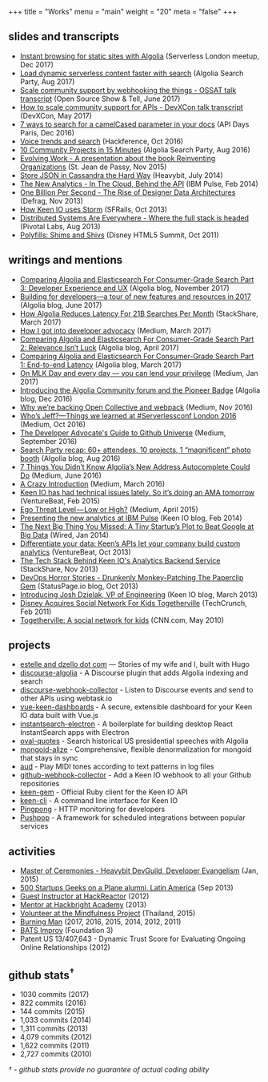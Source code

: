 +++
title = "Works"
menu = "main"
weight = "20"
meta = "false"
+++

## slides and transcripts

*   [Instant browsing for static sites with Algolia](https://speakerdeck.com/dzello/instant-browsing-for-static-sites-with-algolia) (Serverless London meetup, Dec 2017)
*   [Load dynamic serverless content faster with search](https://speakerdeck.com/dzello/load-dynamic-serverless-content-faster-with-search) (Algolia Search Party, Aug 2017)
*   [Scale community support by webhooking the things - OSSAT talk transcript](/blog/2017/06/12/scale-community-support-by-webhooking-the-things-ossat-transcript/) (Open Source Show & Tell, June 2017)
*   [How to scale community support for APIs - DevXCon talk transcript](/blog/2017/06/12/how-to-scale-community-support-for-apis-devxcon-transcript/) (DevXCon, May 2017)
*   [7 ways to search for a camelCased parameter in your docs](https://speakerdeck.com/dzello/7-ways-to-search-for-a-camelcased-parameter-in-your-docs) (API Days Paris, Dec 2016)
*   [Voice trends and search](https://speakerdeck.com/dzello/voice-trends-and-search) (Hackference, Oct 2016)
*   [10 Community Projects in 15 Minutes](https://speakerdeck.com/dzello/10-community-projects-in-15-minutes) (Algolia Search Party, Aug 2016)
*   [Evolving Work - A presentation about the book Reinventing Organizations](https://dzello.github.io/evolving-work) (St. Jean de Passy, Nov 2015)
*   [Store JSON in Cassandra the Hard Way](https://speakerdeck.com/dzello/store-json-in-cassandra-the-hard-way) (Heavybit, July 2014)
*   [The New Analytics - In The Cloud, Behind the API](https://speakerdeck.com/dzello/the-new-analytics-in-the-cloud-behind-the-api) (IBM Pulse, Feb 2014)
*   [One Billion Per Second - The Rise of Designer Data Architectures](https://speakerdeck.com/dzello/one-billion-per-second-the-rise-of-designer-data-architectures) (Defrag, Nov 2013)
*   [How Keen IO uses Storm](https://speakerdeck.com/dzello/how-keen-io-uses-storm) (SFRails, Oct 2013)
*   [Distributed Systems Are Everywhere - Where the full stack is headed](https://speakerdeck.com/dzello/distributed-systems-are-everywhere-where-the-full-stack-is-headed) (Pivotal Labs, Aug 2013)
*   [Polyfills: Shims and Shivs](http://shims-and-shivs.herokuapp.com/) (Disney HTML5 Summit, Oct 2011)

## writings and mentions

*   [Comparing Algolia and Elasticsearch For Consumer-Grade Search Part 3: Developer Experience and UX](https://blog.algolia.com/algolia-vs-elasticsearch-developer-experience-ux/) (Algolia blog, November 2017)
*   [Building for developers—a tour of new features and resources in 2017](https://blog.algolia.com/algolia-building-for-developers-2017/) (Algolia blog, June 2017)
*   [How Algolia Reduces Latency For 21B Searches Per Month](https://stackshare.io/algolia/how-algolia-reduces-latency-for-21b-searches-per-month) (StackShare, March 2017)
*   [How I got into developer advocacy](https://medium.com/@dzello/how-i-got-into-developer-advocacy-93bad1678a67) (Medium, March 2017)
*   [Comparing Algolia and Elasticsearch For Consumer-Grade Search Part 2: Relevance Isn’t Luck](https://blog.algolia.com/algolia-v-elasticsearch-relevance/) (Algolia blog, April 2017)
*   [Comparing Algolia and Elasticsearch For Consumer-Grade Search Part 1: End-to-end Latency](https://blog.algolia.com/algolia-v-elasticsearch-latency/) (Algolia blog, March 2017)
*   [On MLK Day and every day — you can lend your privilege](https://medium.com/@dzello/on-mlk-day-and-every-day-you-can-lend-your-privilege-240d97e62907) (Medium, Jan 2017)
*   [Introducing the Algolia Community forum and the Pioneer Badge](https://blog.algolia.com/algolia-community-forum-pioneer-badge/) (Algolia blog, Dec 2016)
*   [Why we’re backing Open Collective and webpack](https://stories.algolia.com/why-were-backing-opencollective-and-webpack-39e39838f18a) (Medium, Nov 2016)
*   [Who’s Jeff?—Things we learned at #Serverlessconf London 2016](https://stories.algolia.com/whos-jeff-things-we-learned-at-serverlessconf-london-2016-520a2869d95a) (Medium, Oct 2016)
*   [The Developer Advocate's Guide to Github Universe](https://stories.algolia.com/the-developer-advocates-guide-to-github-universe-2016-202d1957af22) (Medium, September 2016)
*   [Search Party recap: 60+ attendees, 10 projects, 1 “magnificent” photo booth](https://blog.algolia.com/search-party-recap-60-attendees-10-projects-1-magnificent-photo-booth/) (Algolia blog, Aug 2016)
*   [7 Things You Didn’t Know Algolia’s New Address Autocomplete Could Do](https://stories.algolia.com/7-things-you-didnt-know-algolia-s-new-address-autocomplete-could-do-43bc02a1c968) (Medium, June 2016)
*   [A Crazy Introduction](https://medium.com/@dzello/a-crazy-introduction-fe8b9249377c) (Medium, March 2016)
*   [Keen IO has had technical issues lately. So it’s doing an AMA tomorrow](https://venturebeat.com/2015/02/26/keen-io-has-had-technical-issues-lately-so-its-doing-an-ama-tomorrow/) (VentureBeat, Feb 2015)
*   [Ego Threat Level — Low or High?](https://medium.com/@dzello/ego-threat-level-low-or-high-533f438a5c69) (Medium, April 2015)
*   [Presenting the new analytics at IBM Pulse](https://blog.keen.io/presenting-the-new-analytics-at-ibm-pulse-98a5212319ec) (Keen IO blog, Feb 2014)
*   [The Next Big Thing You Missed: A Tiny Startup’s Plot to Beat Google at Big Data](https://www.wired.com/2014/01/keen/) (Wired, Jan 2014)
*   [Differentiate your data: Keen’s APIs let your company build custom analytics](https://venturebeat.com/2013/10/23/differentiate-your-data-keens-apis-let-your-company-build-custom-analytics/) (VentureBeat, Oct 2013)
*   [The Tech Stack Behind Keen IO's Analytics Backend Service](https://stackshare.io/posts/keen-io-tech-stack) (StackShare, Nov 2013)
*   [DevOps Horror Stories - Drunkenly Monkey-Patching The Paperclip Gem](https://www.statuspage.io/devops-horror-stories) (StatusPage.io blog, Oct 2013)
*   [Introducing Josh Dzielak, VP of Engineering](https://blog.keen.io/introducing-josh-keen-io-vp-of-engineering-ce2151f8df08) (Keen IO blog, March 2013)
*   [Disney Acquires Social Network For Kids Togetherville](https://techcrunch.com/2011/02/23/disney-acquires-social-network-for-kids-togetherville/) (TechCrunch, Feb 2011)
*   [Togetherville: A social network for kids](http://www.cnn.com/2010/TECH/05/19/wired.togetherville/index.html) (CNN.com, May 2010)

## projects

*   [estelle and dzello dot com](https://estelle.and.dzello.com/) — Stories of my wife and I, built with Hugo
*   [discourse-algolia](https://github.com/algolia/discourse-algolia) - A Discourse plugin that adds Algolia indexing and search
*   [discourse-webhook-collector](https://github.com/algolia/discourse-webhook-collector) - Listen to Discourse events and send to other APIs using webtask.io
*   [vue-keen-dashboards](https://github.com/algolia/vue-keen-dashboards) - A secure, extensible dashboard for your Keen IO data built with Vue.js
*   [instantsearch-electron](https://github.com/algolia/instantsearch-electron) - A boilerplate for building desktop React InstantSearch apps with Electron
*   [oval-quotes](https://github.com/dzello/oval-quotes) - Search historical US presidential speeches with Algolia
*   [mongoid-alize](https://github.com/dzello/mongoid_alize) - Comprehensive, flexible denormalization for mongoid that stays in sync
*   [aud](https://github.com/dzello/aud) - Play MIDI tones according to text patterns in log files
*   [github-webhook-collector](https://github.com/dzello/github-webhook-collector) - Add a Keen IO webhook to all your Github repositories
*   [keen-gem](https://github.com/keenlabs/keen-gem) - Official Ruby client for the Keen IO API
*   [keen-cli](https://github.com/keen/keen-cli) - A command line interface for Keen IO
*   [Pingpong](https://github.com/keen/pingpong) - HTTP monitoring for developers
*   [Pushpop](https://github.com/pushpop-project/pushpop) - A framework for scheduled integrations between popular services

## activities

*   [Master of Ceremonies - Heavybit DevGuild, Developer Evangelism](http://devguild.heavybit.com/developer-evangelism/) (Jan, 2015)
*   [500 Startups Geeks on a Plane alumni, Latin America](http://geeksonaplane.com/) (Sep 2013)
*   [Guest Instructor at HackReactor](http://www.hackreactor.com/) (2012)
*   [Mentor at Hackbright Academy](https://hackbrightacademy.com/) (2013)
*   [Volunteer at the Mindfulness Project](https://medium.com/summer-in-thailand/a-day-in-the-life-of-the-mindfulness-project-7dd818d2c60) (Thailand, 2015)
*   [Burning Man](https://burningman.org/) (2017, 2016, 2015, 2014, 2012, 2011)
*   [BATS Improv](https://improv.org/) (Foundation 3)
*   Patent US 13/407,643 - Dynamic Trust Score for Evaluating Ongoing Online Relationships (2012)

## github stats<sup>†</sup>

*   1030 commits (2017)
*   822 commits (2016)
*   144 commits (2015)
*   1,033 commits (2014)
*   1,311 commits (2013)
*   4,079 commits (2012)
*   1,622 commits (2011)
*   2,727 commits (2010)

_† - github stats provide no guarantee of actual coding ability_
